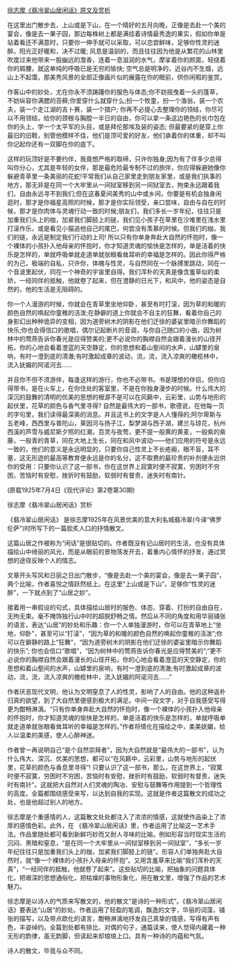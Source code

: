 [徐志摩《翡冷翠山居闲话》原文及赏析](https://www.vrrw.net/wx/9140.html)

在这里出门散步去，上山或是下山，在一个晴好的五月向晚，正像是去赴一个美的宴会，像是去一果子园，那边每株树上都是满挂着诗情最秀逸的果实，假如你单是站着看还不满意时，只要你一伸手就可以采取，可以恣尝鲜味，足够你性灵的迷醉。阳光正好暖和，决不过暖; 风息是温驯的，而且往往因为他是从繁花的山林里吹度过来他带来一股幽远的澹香，连着一息滋润的水气，摩挲着你的颜面，轻绕着你的肩腰，就这单纯的呼吸已是无穷的愉快; 空气总是明净的，近谷内不生烟，远山上不起霭，那美秀风景的全部正像画片似的展露在你的眼前，供你闲暇的鉴赏。

作客山中的妙处，尤在你永不须踌躇你的服色与体态;你不妨摇曳着一头的蓬草，不妨纵容你满腮的苔藓;你爱穿什么就穿什么;扮一个牧童，扮一个渔翁，装一个农夫，装一个走江湖的吉卜赛，装一个猎户; 你再不必提心去整理你的领结，你尽可以不用领结，给你的颈根与胸膛一半日的自由，你可以拿一条这边艳色的长巾包在你的头上，学一个太平军的头目，或是拜伦那埃及装的姿态; 但最要紧的是穿上你最旧的旧鞋，别管他模样不佳，他们是顶可爱的好友，他们承着你的体重，却不叫你记起你还有一双脚在你的底下。



这样的玩顶好是不要约伴，我竟想严格的取缔，只许你独身;因为有了伴多少总得叫你分心，尤其是年轻的女伴，那是最危险最专制不过的旅伴，你应得躲避她像你躲避青草里一条美丽的花蛇!平常我们从自己家里走到朋友家里，或是我们执事的地方，那无非是在同一个大牢里从一间狱室移到另一间狱室去，拘束永远跟着我们，自由永远寻不到我们;但在这春夏间美秀的山中或乡间，你要是有机会独身闲逛时，那才是你福星高照的时候，那才是你实际领受，亲口尝味，自由与自在的时候，那才是你肉体与灵魂行动一致的时候;朋友们，我们多长一岁年纪，往往只是加重我们头上的枷，加紧我们脚胫上的链，我们见小孩子在草里在沙堆里在浅水里打滚作乐，或是看见小猫追他自己的尾巴，何尝没有羡慕的时候。但我们的枷，我们的链，永远是制定我们行动的上司! 所以只有你单身奔赴大自然的怀抱时，像一个裸体的小孩扑入他母亲的怀抱时，你才知道灵魂的愉快是怎样的，单是活着的快乐是怎样的，单就呼吸单就走道单就张眼看耸耳听的幸福是怎样的。因此你得严格的为己，极端的自私，只许你，体魄与性灵，与自然同在一个脉搏里跳动，同在一个音波里起伏，同在一个神奇的宇宙里自得。我们浑朴的天真是像含羞草似的柔娇，一经同伴的抵触，他就卷了起来，但在澄静的日光下，和风中，他的姿态是自然的，他的生活是无阻碍的。

你一个人漫游的时候，你就会在青草里坐地仰卧，甚至有时打滚，因为草的和暖的颜色自然的唤起你童稚的活泼;在静僻的道上你就会不自主的狂舞，看着你自己的身影幻出种种诡异的变相，因为道旁树木的阴影在他们迂徐的婆娑里暗示你舞蹈的快乐;你也会得信口的歌唱，偶尔记起断片的音调，与你自己随口的小曲，因为树林中的莺燕告诉你春光是应得赞美的;更不必说你的胸襟自然会跟着漫长的山径开拓，你的心地会看着澄蓝的天空静定，你的思想和着山壑间的水声，山罅里的泉响，有时一澄到底的清澈;有时激起成章的波动，流，流，流入凉爽的橄榄林中，流入妩媚的阿诺河去……

并且你不但不须游伴，每逢这样的游行，你也不必带书。书是理想的伴侣，但你应得带书，是在火车上，在你住处的客室里，不是在你独身漫步的时候。什么伟大的深沉的鼓舞的清明的优美的思想的根源不是可以在风籁中，云彩里，山势与地形的起伏里，花草的颜色与香气里寻得? 自然是最伟大的一部书，歌德说，在他每一页的字句里，我们读得最深奥的消息。并且这书上的文字是人人懂得的;阿尔卑斯与五老峰，西西里与普陀山，莱因河与扬子江，梨梦湖与西子湖，建兰与琼花，杭州西溪的芦雪与威尼斯夕照的红潮，百灵与夜莺，更不提一般黄的黄麦，一般紫的紫藤，一般青的青草，同在大地上生长，同在和风中波动——他们应用的符号是永远一致的，他们的意义是永远明显的，只要你自己性灵上不长疮瘢，眼不盲，耳不塞，这无形迹的最高等教育便永远是你的名分，这不取费的最珍贵的补剂便永远供你的受用：只要你认识了这一部书，你在这世界上寂寞时便不寂寞，穷困时不穷困，苦恼时有安慰，挫折时有鼓励，软弱时有督责，迷失时有南针。

(原载1925年7月4日《现代评论》第2卷第30期)

徐志摩《翡冷翠山居闲话》赏析

《翡冷翠山居闲话》 是徐志摩1925年在风景优美的意大利名城翡冷翠(今译“佛罗伦萨”)时所写下的一篇脍炙人口的抒情散文。

这篇山居之作被称为“闲话”是很贴切的。作者既没有记山居时的生活，也没有具体描绘山中绮丽的风光，而是从眼前的景物荡发开去，着重内心情怀的抒发，通过冥想的途径反映个人的情志。

文章开头写风和日丽之日出门散步，“像是去赴一个美的宴会，像是去一果子园”，两个比喻，作者喜悦之情跃然纸上。在这里“上山或是下山”，足够你“性灵的迷醉”，一下就点到了“山居之妙”。

接着用一串假设的句式，具体描绘山居时的服色、体态、穿着、打扮的自由自在，无拘无束。毫不掩饰独行山中时的超脱舒畅之情。然后从不同的角度和用华丽铺张的语言，表达“山居”的妙处和乐趣：你一个人单独漫游时，你可以在青草地上“坐地，仰卧”，甚至可以“打滚”，“因为草的和暖的颜色自然的唤起你童稚的活泼”;你可以在僻静的路上“狂舞”，“因为道旁树木的阴影在他们迂徐的婆娑里暗示你舞蹈的快乐”; 你也会信口“歌唱”，“因为树林中的莺燕告诉你春光是应得赞美的”;“更不必说你的胸襟自然会跟着漫长的山径开拓，你的心地会看着澄蓝的天空静定，你的思想和着山壑间的水声，山罅里的泉响，有时一澄到底的清澈;有时激起成章的波动，流，流，流入凉爽的橄榄林中，流入妩媚的阿诺河去……”

作者厌恶现代文明，他认为文明窒息了人的性灵，影响了人的自由。他的这种返朴归真的欲望，到了大自然里便感到极大的满足。中间一段文字，对于自我感受写得更为酣畅淋漓。“只有你单身奔赴大自然的怀抱时，像一个裸体的小孩扑入他母亲的怀抱时，你才知道灵魂的愉快是怎样的，单是活着的快乐是怎样的，单就呼吸单就走道单就张眼看耸耳听的幸福是怎样的。”作者将情化在描绘之中，柔美妩媚，给人以温柔的美感，使人心醉神迷。

作者曾一再说明自己“是个自然崇拜者”，因为大自然就是“最伟大的一部书”，认为什么伟大、深沉、优美的思想，都可以“在风籁中，云彩里，山势与地形的起伏里，花草的颜色与香息里寻得”! 只要认识了这一部书，那么，在这世界上，“寂寞时便不寂寞，穷困时不穷困，苦恼时有安慰，挫折时有鼓励，软弱时有督责，迷失时有南针”。这就把大自然对人们灵魂的陶冶、安慰与鼓舞等作用提到一个哲理性的高度。全篇都围绕感受来写，以达到自我的实现。这就是作者这篇散文的成功之处，也是他超过别人的地方。

徐志摩是个重感情的人，这篇散文处处都注入了浓浓的情感，这就使作品染上了浓厚的感情色彩。此外，在 《翡冷翠山居闲话》里，作者运用了比喻这一艺术手法。作品里随处都可看到新鲜巧妙而又耐人寻味的比喻。例如形容当时现实生活的沉闷、黑暗和窒息，“是在同一个大牢里从一间狱室移到另一间狱室”，“多长一岁年纪往往只是加重我们头上的枷，加紧我们脚胫上的链”。形容人们单独奔赴大自然时，就“像一个裸体的小孩扑入母亲的怀抱”。又用含羞草来比喻“我们浑朴的天真”，“一经同伴的抵触，他就卷了起来”。这些贴切的比喻，把抽象的问题具体化，把艰深的思想通俗化，把枯燥的事物形象化，用在散文里，增强了作品的艺术魅力。

徐志摩是以诗人的气质来写散文的，他的散文“是诗的一种形式”。《翡冷翠山居闲话》要表达“山居”的妙处。作者运用了轻盈的笔调，飘逸的文字，华丽的词藻，铺张的描写，以及带点欧化的语言，酣畅淋漓地抒发自己真挚的情感，写得有声有色，丰姿绰约。全篇到处都有排比、对偶的句子，通篇读来，使人觉得内藏着一种无形的韵律，虽无韵脚，但读起来却琅琅上口。具有一种诗的内蕴和气氛。

诗人的散文，毕竟与众不同。

